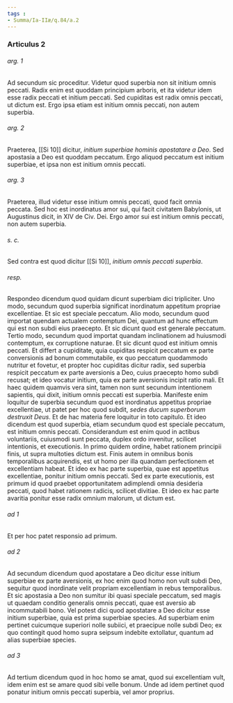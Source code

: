 ```yaml
---
tags : 
- Summa/Ia-IIæ/q.84/a.2
---
```


### Articulus 2

###### arg. 1
Ad secundum sic proceditur. Videtur quod superbia non sit initium omnis peccati. Radix enim est quoddam principium arboris, et ita videtur idem esse radix peccati et initium peccati. Sed cupiditas est radix omnis peccati, ut dictum est. Ergo ipsa etiam est initium omnis peccati, non autem superbia.

###### arg. 2
Praeterea, [[Si 10]] dicitur, *initium superbiae hominis apostatare a Deo*. Sed apostasia a Deo est quoddam peccatum. Ergo aliquod peccatum est initium superbiae, et ipsa non est initium omnis peccati.

###### arg. 3
Praeterea, illud videtur esse initium omnis peccati, quod facit omnia peccata. Sed hoc est inordinatus amor sui, qui facit civitatem Babylonis, ut Augustinus dicit, in XIV de Civ. Dei. Ergo amor sui est initium omnis peccati, non autem superbia.

###### s. c.
Sed contra est quod dicitur [[Si 10]], *initium omnis peccati superbia*.

###### resp.
Respondeo dicendum quod quidam dicunt superbiam dici tripliciter. Uno modo, secundum quod superbia significat inordinatum appetitum propriae excellentiae. Et sic est speciale peccatum. Alio modo, secundum quod importat quendam actualem contemptum Dei, quantum ad hunc effectum qui est non subdi eius praecepto. Et sic dicunt quod est generale peccatum. Tertio modo, secundum quod importat quandam inclinationem ad huiusmodi contemptum, ex corruptione naturae. Et sic dicunt quod est initium omnis peccati. Et differt a cupiditate, quia cupiditas respicit peccatum ex parte conversionis ad bonum commutabile, ex quo peccatum quodammodo nutritur et fovetur, et propter hoc cupiditas dicitur radix, sed superbia respicit peccatum ex parte aversionis a Deo, cuius praecepto homo subdi recusat; et ideo vocatur initium, quia ex parte aversionis incipit ratio mali. Et haec quidem quamvis vera sint, tamen non sunt secundum intentionem sapientis, qui dixit, initium omnis peccati est superbia. Manifeste enim loquitur de superbia secundum quod est inordinatus appetitus propriae excellentiae, ut patet per hoc quod subdit, *sedes ducum superborum destruxit Deus*. Et de hac materia fere loquitur in toto capitulo. Et ideo dicendum est quod superbia, etiam secundum quod est speciale peccatum, est initium omnis peccati. Considerandum est enim quod in actibus voluntariis, cuiusmodi sunt peccata, duplex ordo invenitur, scilicet intentionis, et executionis. In primo quidem ordine, habet rationem principii finis, ut supra multoties dictum est. Finis autem in omnibus bonis temporalibus acquirendis, est ut homo per illa quandam perfectionem et excellentiam habeat. Et ideo ex hac parte superbia, quae est appetitus excellentiae, ponitur initium omnis peccati. Sed ex parte executionis, est primum id quod praebet opportunitatem adimplendi omnia desideria peccati, quod habet rationem radicis, scilicet divitiae. Et ideo ex hac parte avaritia ponitur esse radix omnium malorum, ut dictum est.

###### ad 1
Et per hoc patet responsio ad primum.

###### ad 2
Ad secundum dicendum quod apostatare a Deo dicitur esse initium superbiae ex parte aversionis, ex hoc enim quod homo non vult subdi Deo, sequitur quod inordinate velit propriam excellentiam in rebus temporalibus. Et sic apostasia a Deo non sumitur ibi quasi speciale peccatum, sed magis ut quaedam conditio generalis omnis peccati, quae est aversio ab incommutabili bono. Vel potest dici quod apostatare a Deo dicitur esse initium superbiae, quia est prima superbiae species. Ad superbiam enim pertinet cuicumque superiori nolle subiici, et praecipue nolle subdi Deo; ex quo contingit quod homo supra seipsum indebite extollatur, quantum ad alias superbiae species.

###### ad 3
Ad tertium dicendum quod in hoc homo se amat, quod sui excellentiam vult, idem enim est se amare quod sibi velle bonum. Unde ad idem pertinet quod ponatur initium omnis peccati superbia, vel amor proprius.

